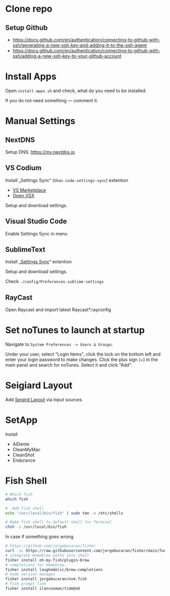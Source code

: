 # Clone repo

## Setup Github

- https://docs.github.com/en/authentication/connecting-to-github-with-ssh/generating-a-new-ssh-key-and-adding-it-to-the-ssh-agent
- https://docs.github.com/en/authentication/connecting-to-github-with-ssh/adding-a-new-ssh-key-to-your-github-account

# Install Apps

Open `install-apps.sh` and check, what do you need to be installed.

If you do not need something — comment it.

# Manual Settings

## NextDNS

Setup DNS: https://my.nextdns.io

## VS Codium

Install „Settings Sync“ (`Shan.code-settings-sync`) extention

- [VS Marketplace](https://marketplace.visualstudio.com/items?itemName=Shan.code-settings-sync)
- [Open VSX](https://open-vsx.org/vscode/item?itemName=Shan.code-settings-sync)

Setup and download settings.

## Visual Studio Code

Enable Settings Sync in menu

## SublimeText

Install „[Settings Sync](https://packagecontrol.io/packages/Sync%20Settings)“ extention

Setup and download settings.

Check `./config/Preferences.sublime-settings`

## RayCast

Open Raycast and import latest Raycast\*.rayconfig

# Set noTunes to launch at startup

Navigate to `System Preferences -> Users & Groups`.

Under your user, select "Login Items", click the lock on the bottom left and enter your login password to make changes. Click the plus sign (+) in the main panel and search for noTunes. Select it and click "Add".

# Seigiard Layout

Add [Seigird Layout](https://github.com/Seigiard/keyboard-layout) via Input sources

# SetApp

Install

- AlDente
- CleanMyMac
- CleanShot
- Endurance

# Fish Shell

```sh
# Which fish
which fish

#  Add fish shell
echo "/usr/local/bin/fish" | sudo tee -a /etc/shells

# Make fish shell to default shell for Terminal
chsh -s /usr/local/bin/fish
```

In case if something goes wrong

```sh
# https://github.com/jorgebucaran/fisher
curl -sL https://raw.githubusercontent.com/jorgebucaran/fisher/main/functions/fisher.fish | source && fisher install jorgebucaran/fisher
# integrate Homebrew paths into shell
fisher install oh-my-fish/plugin-brew
# completions for Homebrew.
fisher install laughedelic/brew-completions
# node version manages
fisher install jorgebucaran/nvm.fish
# Fish prompt line
fisher install ilancosman/tide@v6
```
